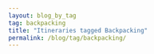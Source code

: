 ```yaml
---
layout: blog_by_tag
tag: backpacking
title: "Itineraries tagged Backpacking"
permalink: /blog/tag/backpacking/
---
```

